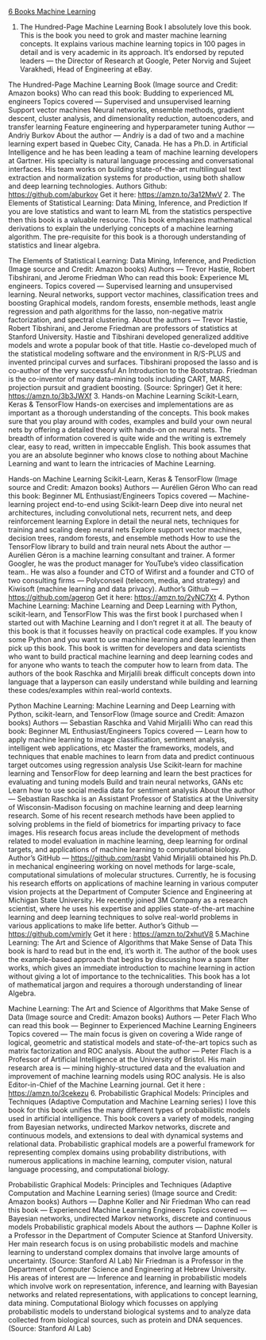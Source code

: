 [6 Books Machine Learning ](https://medium.com/age-of-awareness/6-books-machine-learning-engineers-should-read-during-lockdown-d24e7bfa453c)

1. The Hundred-Page Machine Learning Book
I absolutely love this book. This is the book you need to grok and master machine learning concepts. It explains various machine learning topics in 100 pages in detail and is very academic in its approach. It’s endorsed by reputed leaders — the Director of Research at Google, Peter Norvig and Sujeet Varakhedi, Head of Engineering at eBay.

The Hundred-Page Machine Learning Book (Image source and Credit: Amazon books)
Who can read this book: Budding to experienced ML engineers
Topics covered —
Supervised and unsupervised learning
Support vector machines
Neural networks, ensemble methods, gradient descent, cluster analysis, and dimensionality reduction, autoencoders, and transfer learning
Feature engineering and hyperparameter tuning
Author — Andriy Burkov
About the author —
Andriy is a dad of two and a machine learning expert based in Quebec City, Canada. He has a Ph.D. in Artificial Intelligence and he has been leading a team of machine learning developers at Gartner.
His specialty is natural language processing and conversational interfaces. His team works on building state-of-the-art multilingual text extraction and normalization systems for production, using both shallow and deep learning technologies.
Authors Github: https://github.com/aburkov
Get it here: https://amzn.to/3a12MwV
2. The Elements of Statistical Learning: Data Mining, Inference, and Prediction
If you are love statistics and want to learn ML from the statistics perspective then this book is a valuable resource. This book emphasizes mathematical derivations to explain the underlying concepts of a machine learning algorithm. The pre-requisite for this book is a thorough understanding of statistics and linear algebra.

The Elements of Statistical Learning: Data Mining, Inference, and Prediction (Image source and Credit: Amazon books)
Authors — Trevor Hastie, Robert Tibshirani, and Jerome Friedman
Who can read this book: Experience ML engineers.
Topics covered —
Supervised learning and unsupervised learning.
Neural networks, support vector machines, classification trees and boosting
Graphical models, random forests, ensemble methods, least angle regression and path algorithms for the lasso, non-negative matrix factorization, and spectral clustering.
About the authors —
Trevor Hastie, Robert Tibshirani, and Jerome Friedman are professors of statistics at Stanford University. Hastie and Tibshirani developed generalized additive models and wrote a popular book of that title. Hastie co-developed much of the statistical modeling software and the environment in R/S-PLUS and invented principal curves and surfaces. Tibshirani proposed the lasso and is co-author of the very successful An Introduction to the Bootstrap. Friedman is the co-inventor of many data-mining tools including CART, MARS, projection pursuit and gradient boosting. (Source: Springer)
Get it here: https://amzn.to/3b3JWXf
3. Hands-on Machine Learning Scikit-Learn, Keras & TensorFlow
Hands-on exercises and implementations are as important as a thorough understanding of the concepts. This book makes sure that you play around with codes, examples and build your own neural nets by offering a detailed theory with hands-on on neural nets. The breadth of information covered is quite wide and the writing is extremely clear, easy to read, written in impeccable English. This book assumes that you are an absolute beginner who knows close to nothing about Machine Learning and want to learn the intricacies of Machine Learning.

Hands-on Machine Learning Scikit-Learn, Keras & TensorFlow (Image source and Credit: Amazon books)
Authors — Aurélien Géron
Who can read this book: Beginner ML Enthusiast/Engineers
Topics covered —
Machine-learning project end-to-end using Scikit-learn
Deep dive into neural net architectures, including convolutional nets, recurrent nets, and deep reinforcement learning
Explore in detail the neural nets, techniques for training and scaling deep neural nets
Explore support vector machines, decision trees, random forests, and ensemble methods
How to use the TensorFlow library to build and train neural nets
About the author —
Aurélien Géron is a machine learning consultant and trainer. A former Googler, he was the product manager for YouTube’s video classification team.. He was also a founder and CTO of Wifirst and a founder and CTO of two consulting firms — Polyconseil (telecom, media, and strategy) and Kiwisoft (machine learning and data privacy).
Author’s Github — https://github.com/ageron
Get it here: https://amzn.to/2yNC7Xt
4. Python Machine Learning: Machine Learning and Deep Learning with Python, scikit-learn, and TensorFlow
This was the first book I purchased when I started out with Machine Learning and I don’t regret it at all. The beauty of this book is that it focusses heavily on practical code examples. If you know some Python and you want to use machine learning and deep learning then pick up this book. This book is written for developers and data scientists who want to build practical machine learning and deep learning codes and for anyone who wants to teach the computer how to learn from data. The authors of the book Raschka and Mirjalili break difficult concepts down into language that a layperson can easily understand while building and learning these codes/examples within real-world contexts.

Python Machine Learning: Machine Learning and Deep Learning with Python, scikit-learn, and TensorFlow (Image source and Credit: Amazon books)
Authors — Sebastian Raschka and Vahid Mirjalili
Who can read this book: Beginner ML Enthusiast/Engineers
Topics covered —
Learn how to apply machine learning to image classification, sentiment analysis, intelligent web applications, etc
Master the frameworks, models, and techniques that enable machines to learn from data and predict continuous target outcomes using regression analysis
Use Scikit-learn for machine learning and TensorFlow for deep learning and learn the best practices for evaluating and tuning models
Build and train neural networks, GANs etc
Learn how to use social media data for sentiment analysis
About the author —
Sebastian Raschka is an Assistant Professor of Statistics at the University of Wisconsin-Madison focusing on machine learning and deep learning research. Some of his recent research methods have been applied to solving problems in the field of biometrics for imparting privacy to face images. His research focus areas include the development of methods related to model evaluation in machine learning, deep learning for ordinal targets, and applications of machine learning to computational biology.
Author’s GitHub — https://github.com/rasbt
Vahid Mirjalili obtained his Ph.D. in mechanical engineering working on novel methods for large-scale, computational simulations of molecular structures. Currently, he is focusing his research efforts on applications of machine learning in various computer vision projects at the Department of Computer Science and Engineering at Michigan State University. He recently joined 3M Company as a research scientist, where he uses his expertise and applies state-of-the-art machine learning and deep learning techniques to solve real-world problems in various applications to make life better.
Author’s Github — https://github.com/vmirly
Get it here : https://amzn.to/2xhutV8
5.Machine Learning: The Art and Science of Algorithms that Make Sense of Data
This book is hard to read but in the end, it’s worth it. The author of the book uses the example-based approach that begins by discussing how a spam filter works, which gives an immediate introduction to machine learning in action without giving a lot of importance to the technicalities. This book has a lot of mathematical jargon and requires a thorough understanding of linear Algebra.

Machine Learning: The Art and Science of Algorithms that Make Sense of Data (Image source and Credit: Amazon books)
Authors — Peter Flach
Who can read this book — Beginner to Experienced Machine Learning Engineers
Topics covered —
The main focus is given on covering a Wide range of logical, geometric and statistical models and state-of-the-art topics such as matrix factorization and ROC analysis.
About the author —
Peter Flach is a Professor of Artificial Intelligence at the University of Bristol. His main research area is — mining highly-structured data and the evaluation and improvement of machine learning models using ROC analysis. He is also Editor-in-Chief of the Machine Learning journal.
Get it here : https://amzn.to/3cekezu
6. Probabilistic Graphical Models: Principles and Techniques (Adaptive Computation and Machine Learning series)
I love this book for this book unifies the many different types of probabilistic models used in artificial intelligence. This book covers a variety of models, ranging from Bayesian networks, undirected Markov networks, discrete and continuous models, and extensions to deal with dynamical systems and relational data. Probabilistic graphical models are a powerful framework for representing complex domains using probability distributions, with numerous applications in machine learning, computer vision, natural language processing, and computational biology.

Probabilistic Graphical Models: Principles and Techniques (Adaptive Computation and Machine Learning series) (Image source and Credit: Amazon books)
Authors — Daphne Koller and Nir Friedman
Who can read this book — Experienced Machine Learning Engineers
Topics covered —
Bayesian networks, undirected Markov networks, discrete and continuous models
Probabilistic graphical models
About the authors —
Daphne Koller is a Professor in the Department of Computer Science at Stanford University. Her main research focus is on using probabilistic models and machine learning to understand complex domains that involve large amounts of uncertainty. (Source: Stanford AI Lab)
Nir Friedman is a Professor in the Department of Computer Science and Engineering at Hebrew University. His areas of interest are — Inference and learning in probabilistic models which involve work on representation, inference, and learning with Bayesian networks and related representations, with applications to concept learning, data mining. Computational Biology which focusses on applying probabilistic models to understand biological systems and to analyze data collected from biological sources, such as protein and DNA sequences. (Source: Stanford AI Lab)
